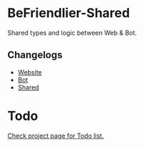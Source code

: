 # BeFriendlier-Shared
Shared types and logic between Web & Bot.

## Changelogs
  * [Website](https://github.com/KararTY/BeFriendlier-Web/blob/master/CHANGELOG.md)
  * [Bot](https://github.com/KararTY/BeFriendlier-Bot/blob/master/CHANGELOG.md)
  * [Shared](CHANGELOG.md)

# Todo
[Check project page for Todo list.](https://github.com/users/KararTY/projects/1)
